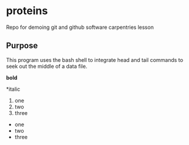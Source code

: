 # proteins
Repo for demoing git and github software carpentries lesson

## Purpose

This program uses the bash shell to integrate head and tail commands to seek out the middle of a data file.

**bold**

*italic

1. one
2. two
3. three

* one
* two
* three
